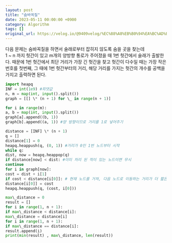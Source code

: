 ```yaml
---
layout: post
title: "숨바꼭질"
date: 2023-05-11 00:00:00 +0900
category: Algorithm
tags: []
original_url: https://velog.io/@9409velog/%EC%88%A8%EB%B0%94%EA%BC%AD%EC%A7%88
---
```


다음 문제는 숨바꼭질을 하면서 술래로부터 잡히지 않도록 숨을 곳을 찾는데  
1 ~ n 까지 헛간이 있고 m개의 양방향 통로가 주어졌을 때 1번 헛간에서 술래가 출발한다. 때문에
1번 헛간에서 최단 거리가 가장 긴 헛간을 찾고 헛간이 다수일 때는 가장 작은 번호를 첫번째, 그 때에 1번 헛간부터의 거리, 해당 거리를 가지는 헛간의 개수를 공백을 가지고 출력하면 된다.

```python
import heapq
INF = int(1e9) #최댓값
n, m = map(int, input().split())
graph = [[] \* (n + 1) for \_ in range(n + 1)]

for i in range(m):
a, b = map(int, input().split())
graph[a].append((b, 1))
graph[b].append((a, 1)) #양 방향이므로 거리를 1로 넣어주기

distance = [INF] \* (n + 1)
q = []
distance[1] = 0
heapq.heappush(q, (0, 1)) #거리가 0인 1번 노드부터 시작
while q:
dist, now = heapq.heappop(q)
if distance[now] < dist: #이미 처리 된 적이 있는 노드이면 무시
continue
for i in graph[now]:
cost = dist + i[1]
if cost < distance[i[0]]: # 현재 노드를 거쳐, 다음 노드로 이동하는 거리가 더 짧은 경우
distance[i[0]] = cost
heapq.heappush(q, (cost, i[0]))

max\_distance = 0
result = []
for i in range(1, n + 1):
if max\_distance < distance[i]:
max\_distance = distance[i]
for i in range(1, n + 1):
if max\_distance == distance[i]:
result.append(i)
print(min(result) , max\_distance, len(result))

```
